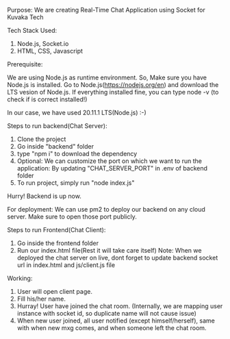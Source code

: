 Purpose:
We are creating Real-Time Chat Application using Socket for Kuvaka Tech


Tech Stack Used:
1) Node.js, Socket.io
2) HTML, CSS, Javascript


Prerequisite:

We are using Node.js as runtime environment. So, Make sure you have Node.js is installed.
Go to Node.js(https://nodejs.org/en) and download the LTS vesion of Node.js.
If everything installed fine,  you can type 
node -v (to check if is correct installed!)

In our case, we have used 20.11.1 LTS(Node.js) :-)


Steps to run backend(Chat Server):
1) Clone the project
2) Go inside "backend" folder
3) type "npm i" to download the dependency
4) Optional: We can customize the port on which we want to run the application:
By updating "CHAT_SERVER_PORT" in .env of backend folder
5) To run project, simply run "node index.js"

Hurry! Backend is up now.

For deployment:
We can use pm2 to deploy our backend on any cloud server.
Make sure to open those port publicly.



Steps to run Frontend(Chat Client):
1) Go inside the frontend folder
2) Run our index.html file(Rest it will take care itself)
Note: When we deployed the chat server on live, dont forget to update backend socket url in index.html and js/client.js file


Working:
1) User will open client page.
2) Fill his/her name.
3) Hurray! User have joined the chat room.
(Internally, we are mapping user instance with socket id, so duplicate name will not cause issue)
4) When new user joined, all user notified (except himself/herself), same with when new mxg comes,
and when someone left the chat room.





